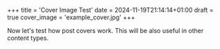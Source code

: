 +++
title = 'Cover Image Test'
date = 2024-11-19T21:14:14+01:00
draft = true
cover_image = 'example_cover.jpg'
+++

Now let's test how post covers work. This will be also useful in other content types.